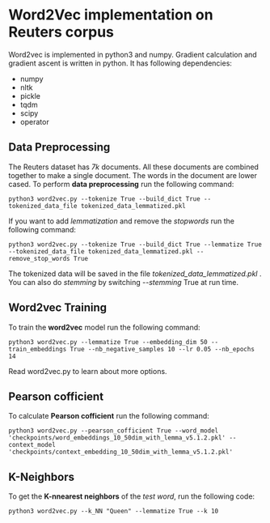 # Word2Vec implementation on Reuters corpus

Word2vec is implemented in python3 and numpy. Gradient calculation and gradient ascent is written in python. It has following dependencies:
- numpy
- nltk
- pickle
- tqdm
- scipy
- operator

## Data Preprocessing
The Reuters dataset has *7k* documents. All these documents are combined together
to make a single document. The words in the document are lower cased. To perform **data
preprocessing** run the following command:
```
python3 word2vec.py --tokenize True --build_dict True --tokenized_data_file tokenized_data_lemmatized.pkl
```

If you want to add *lemmatization* and remove the *stopwords* run the following command:

```
python3 word2vec.py --tokenize True --build_dict True --lemmatize True --tokenized_data_file tokenized_data_lemmatized.pkl --remove_stop_words True
```
The tokenized data will be saved in the file *tokenized_data_lemmatized.pkl* .
You can also do *stemming* by switching *--stemming* True at run time.

## Word2vec Training
To train the **word2vec** model run the following command:
```
python3 word2vec.py --lemmatize True --embedding_dim 50 --train_embeddings True --nb_negative_samples 10 --lr 0.05 --nb_epochs 14
```
Read word2vec.py to learn about more options.

## Pearson cofficient

To calculate **Pearson cofficient**  run the following command:
```
python3 word2vec.py --pearson_cofficient True --word_model 'checkpoints/word_embeddings_10_50dim_with_lemma_v5.1.2.pkl' --context_model 'checkpoints/context_embedding_10_50dim_with_lemma_v5.1.2.pkl'
```

## K-Neighbors
To get the **K-nnearest neighbors** of the *test word*, run the following code:
```
python3 word2vec.py --k_NN "Queen" --lemmatize True --k 10
```
